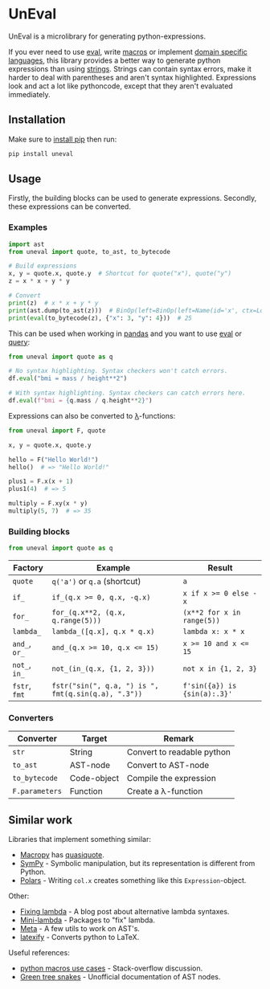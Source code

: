 # UnEval #

UnEval is a microlibrary for generating python-expressions.

If you ever need to use
[eval](https://docs.python.org/3/library/functions.html#eval),
write [macros](https://en.wikipedia.org/wiki/Macro)
or implement [domain specific languages](https://en.wikipedia.org/wiki/Domain-specific_language),
this library provides a better way to generate python expressions than using [strings](https://docs.python.org/3/library/stdtypes.html#str).
Strings can contain syntax errors, make it harder to deal with parentheses and aren't syntax highlighted.
Expressions look and act a lot like pythoncode, except that they aren't evaluated immediately.

## Installation ##

Make sure to [install pip](https://pip.pypa.io/en/stable/installation/) then run:
```sh
pip install uneval
```

## Usage ##

Firstly, the building blocks can be used to generate expressions.
Secondly, these expressions can be converted.

### Examples ###

```python
import ast
from uneval import quote, to_ast, to_bytecode

# Build expressions
x, y = quote.x, quote.y  # Shortcut for quote("x"), quote("y")
z = x * x + y * y

# Convert
print(z)  # x * x + y * y
print(ast.dump(to_ast(z)))  # BinOp(left=BinOp(left=Name(id='x', ctx=Load()), op=Mult(), right=Name(id='x', ctx=Load())), op=Add(), right=BinOp(left=Name(id='y', ctx=Load()), op=Mult(), right=Name(id='y', ctx=Load())))
print(eval(to_bytecode(z), {"x": 3, "y": 4}))  # 25
```

This can be used when working in [pandas](https://pandas.pydata.org/) and you want to use [eval](https://pandas.pydata.org/docs/reference/api/pandas.DataFrame.eval.html#pandas.DataFrame.eval) or [query](https://pandas.pydata.org/docs/reference/api/pandas.DataFrame.query.html#pandas.DataFrame.query):

```python
from uneval import quote as q

# No syntax highlighting. Syntax checkers won't catch errors.
df.eval("bmi = mass / height**2")

# With syntax highlighting. Syntax checkers can catch errors here.
df.eval(f"bmi = {q.mass / q.height**2}")
```

Expressions can also be converted to [λ](https://docs.python.org/3/glossary.html#term-lambda)-functions:

```python
from uneval import F, quote

x, y = quote.x, quote.y

hello = F("Hello World!")
hello()  # => "Hello World!"

plus1 = F.x(x + 1)
plus1(4)  # => 5

multiply = F.xy(x * y)
multiply(5, 7)  # => 35
```

### Building blocks ###

```python
from uneval import quote as q
```

| Factory       | Example                                             | Result                       |
|---------------|-----------------------------------------------------|------------------------------|
| `quote`       | `q('a')` or `q.a` (shortcut)                        | `a`                          |
| `if_`         | `if_(q.x >= 0, q.x, -q.x)`                          | `x if x >= 0 else -x`        |
| `for_`        | `for_(q.x**2, (q.x, q.range(5)))`                   | `(x**2 for x in range(5))`   |
| `lambda_`     | `lambda_([q.x], q.x * q.x)`                         | `lambda x: x * x`            |
| `and_`, `or_` | `and_(q.x >= 10, q.x <= 15)`                        | `x >= 10 and x <= 15`        |
| `not_`, `in_` | `not_(in_(q.x, {1, 2, 3}))`                         | `not x in {1, 2, 3}`         |
| `fstr`, `fmt` | `fstr("sin(", q.a, ") is ", fmt(q.sin(q.a), ".3"))` | `f'sin({a}) is {sin(a):.3}'` |

### Converters ###

| Converter      | Target      | Remark                     |
|----------------|-------------|----------------------------|
| `str`          | String      | Convert to readable python |
| `to_ast`       | AST-node    | Convert to AST-node        |
| `to_bytecode`  | Code-object | Compile the expression     |
| `F.parameters` | Function    | Create a λ-function        |

## Similar work ##

Libraries that implement something similar:
- [Macropy](https://github.com/lihaoyi/macropy) has [quasiquote](https://macropy3.readthedocs.io/en/latest/reference.html#quasiquote).
- [SymPy](https://www.sympy.org/en/index.html) - Symbolic manipulation, but its representation is different from Python.
- [Polars](https://docs.pola.rs/user-guide/expressions/) - Writing `col.x` creates something like this `Expression`-object.

Other:
- [Fixing lambda](https://stupidpythonideas.blogspot.com/2014/02/fixing-lambda.html) - A blog post about alternative lambda syntaxes.
- [Mini-lambda](https://smarie.github.io/python-mini-lambda/#see-also) - Packages to "fix" lambda.
- [Meta](https://srossross.github.io/Meta/html/) - A few utils to work on AST's.
- [latexify](https://github.com/google/latexify_py) - Converts python to LaTeX.

Useful references:
- [python macros use cases](https://stackoverflow.com/questions/764412/python-macros-use-cases) - Stack-overflow discussion.
- [Green tree snakes](https://greentreesnakes.readthedocs.io/en/latest/) - Unofficial documentation of AST nodes.
